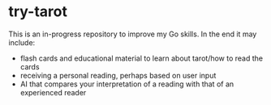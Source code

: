 # try-tarot

This is an in-progress repository to improve my Go skills. In the end it may include:
- flash cards and educational material to learn about tarot/how to read the cards
- receiving a personal reading, perhaps based on user input
- AI that compares your interpretation of a reading with that of an experienced reader